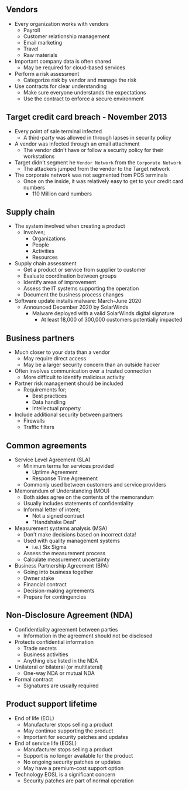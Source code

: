 ## Vendors
- Every organization works with vendors
	- Payroll
	- Customer relationship management
	- Email marketing
	- Travel
	- Raw materials
- Important company data is often shared
	- May be required for cloud-based services
- Perform a risk assessment
	- Categorize risk by vendor and manage the risk
- Use contracts for clear understanding
	- Make sure everyone understands the expectations
	- Use the contract to enforce a secure environment
## Target credit card breach - November 2013
- Every point of sale terminal infected
	- A third-party was allowed in through lapses in security policy
- A vendor was infected through an email attachment
	- The vendor didn't have or follow a security policy for their workstations
- Target didn't segment he `Vendor Network` from the `Corporate Network`
	- The attackers jumped from the vendor to the Target network
- The corporate network was not segmented from POS terminals
	- Once on the inside, it was relatively easy to get to your credit card numbers
		- 110 Million card numbers
## Supply chain
- The system involved when creating a product
	- Involves;
		- Organizations
		- People
		- Activities
		- Resources
- Supply chain assessment
	- Get a product or service from supplier to customer
	- Evaluate coordination between groups
	- Identify areas of improvement
	- Assess the IT systems supporting the operation
	- Document the business process changes
- Software update installs malware: March-June 2020
	- Announced December 2020 by SolarWinds
		- Malware deployed with a valid SolarWinds digital signature
			- At least 18,000 of 300,000 customers potentially impacted
## Business partners
- Much closer to your data than a vendor
	- May require direct access
	- May be a larger security concern than an outside hacker
- Often involves communication over a trusted connection
	- More difficult to identify malicious activity
- Partner risk management should be included
	- Requirements for; 
		- Best practices
		- Data handling
		- Intellectual property
- Include additional security between partners
	- Firewalls
	- Traffic filters
## Common agreements
- Service Level Agreement (SLA)
	- Minimum terms for services provided
		- Uptime Agreement
		- Response Time Agreement
	- Commonly used between customers and service providers
- Memorandum of Understanding (MOU)
	- Both sides agree on the contents of the memorandum
	- Usually includes statements of confidentiality
	- Informal letter of intent;
		- Not a signed contract
		- "Handshake Deal"
- Measurement systems analysis (MSA)
	- Don't make decisions based on incorrect data!
	- Used with quality management systems
		- i.e.) Six Sigma
	- Assess the measurement process
	- Calculate measurement uncertainty
- Business Partnership Agreement (BPA)
	- Going into business together
	- Owner stake
	- Financial contract
	- Decision-making agreements
	- Prepare for contingencies
## Non-Disclosure Agreement (NDA)
- Confidentiality agreement between parties
	- Information in the agreement should not be disclosed
- Protects confidential information
	- Trade secrets
	- Business activities
	- Anything else listed in the NDA
- Unilateral or bilateral (or multilateral)
	- One-way NDA or mutual NDA
- Formal contract
	- Signatures are usually required
## Product support lifetime
- End of life (EOL)
	- Manufacturer stops selling a product
	- May continue supporting the product
	- Important for security patches and updates
- End of service life (EOSL)
	- Manufacturer stops selling a product
	- Support is no longer available for the product
	- No ongoing security patches or updates
	- May have a premium-cost support option
- Technology EOSL is a significant concern
	- Security patches are part of normal operation

